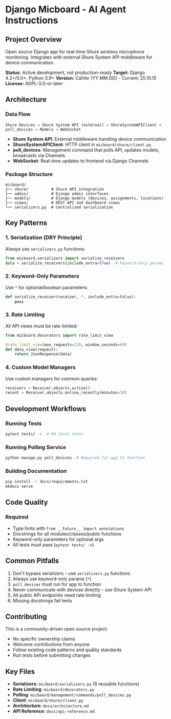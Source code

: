 # Django Micboard - AI Agent Instructions

## Project Overview
Open source Django app for real-time Shure wireless microphone monitoring. Integrates with external Shure System API middleware for device communication.

**Status:** Active development, not production-ready
**Target:** Django 4.2+/5.0+, Python 3.9+
**Version:** CalVer (YY.MM.DD) - Current: 25.10.15
**License:** AGPL-3.0-or-later

## Architecture

### Data Flow
```
Shure Devices → Shure System API (external) → ShureSystemAPIClient → poll_devices → Models → WebSocket
```

- **Shure System API**: External middleware handling device communication
- **ShureSystemAPIClient**: HTTP client in `micboard/shure/client.py`
- **poll_devices**: Management command that polls API, updates models, broadcasts via Channels
- **WebSocket**: Real-time updates to frontend via Django Channels

### Package Structure
```
micboard/
├── shure/          # Shure API integration
├── admin/          # Django admin interfaces
├── models/         # Django models (devices, assignments, locations)
├── views/          # REST API and dashboard views
└── serializers.py  # Centralized serialization
```

## Key Patterns

### 1. Serialization (DRY Principle)
Always use `serializers.py` functions:

```python
from micboard.serializers import serialize_receivers
data = serialize_receivers(include_extra=True)  # Keyword-only params
```

### 2. Keyword-Only Parameters
Use `*` for optional/boolean parameters:

```python
def serialize_receiver(receiver, *, include_extra=False):
    pass
```

### 3. Rate Limiting
All API views must be rate-limited:

```python
from micboard.decorators import rate_limit_view

@rate_limit_view(max_requests=120, window_seconds=60)
def data_view(request):
    return JsonResponse(data)
```

### 4. Custom Model Managers
Use custom managers for common queries:

```python
receivers = Receiver.objects.active()
recent = Receiver.objects.online_recently(minutes=30)
```

## Development Workflows

### Running Tests
```bash
pytest tests/ -v  # 60 tests total
```

### Running Polling Service
```bash
python manage.py poll_devices  # Required for app to function
```

### Building Documentation
```bash
pip install -r docs/requirements.txt
mkdocs serve
```

## Code Quality

### Required
- Type hints with `from __future__ import annotations`
- Docstrings for all modules/classes/public functions
- Keyword-only parameters for optional args
- All tests must pass (`pytest tests/ -v`)

## Common Pitfalls

1. Don't bypass serializers - use `serializers.py` functions
2. Always use keyword-only params (`*`)
3. `poll_devices` must run for app to function
4. Never communicate with devices directly - use Shure System API
5. All public API endpoints need rate limiting
6. Missing docstrings fail tests

## Contributing

This is a community-driven open source project:
- No specific ownership claims
- Welcome contributions from anyone
- Follow existing code patterns and quality standards
- Run tests before submitting changes

## Key Files

- **Serializers**: `micboard/serializers.py` (8 reusable functions)
- **Rate Limiting**: `micboard/decorators.py`
- **Polling**: `micboard/management/commands/poll_devices.py`
- **Client**: `micboard/shure/client.py`
- **Architecture**: `docs/architecture.md`
- **API Reference**: `docs/api-reference.md`
